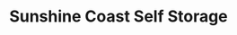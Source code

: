 ---
title: "Sunshine Coast Self Storage"
url: /gibsons/sunshine-coast-self-storage/
shop: storage rental
---